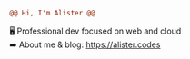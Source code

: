 ```diff
@@ Hi, I'm Alister @@
```

🖥️ Professional dev focused on web and cloud  
➡️ About me & blog: https://alister.codes

